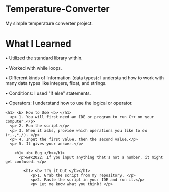 # Temperature-Converter
  My simple temperature converter project.
 
  <h1> <b> What I Learned </b></h1>
   <p> &#x2022; Utilized the standard library within. </p>
   <p> &#x2022; Worked with while loops. </p>
   <p>&#x2022; Different kinds of Information (data types): I understand how to work with many data types like integers, float, and strings. </p>
   <p> &#x2022; Conditions: I used "if else" statements.</p>
   <p> &#x2022; Operators: I understand how to use the logical or operator.</p> 
   
    <h1> <b> How to Use <b> </h1>
      <p> 1. You will first need an IDE or program to run C++ on your computer.</p>
      <p> 2. Run the script.</p>
      <p> 3. When it asks, provide which operations you like to do (+,-,*,/). </p>
      <p> 4. Input the first value, then the second value.</p>
      <p> 5. It gives your answer.</p>
      
        <h1> <b> Bug </b></h1>
          <p>&#x2022; If you input anything that's not a number, it might get confused. </p>
          
            <h1> <b> Try it Out </b></h1>
               <p>1. Grab the script from my repository. </p>
               <p>2. Paste the script in your IDE and run it.</p>
               <p> Let me know what you think! </p>
